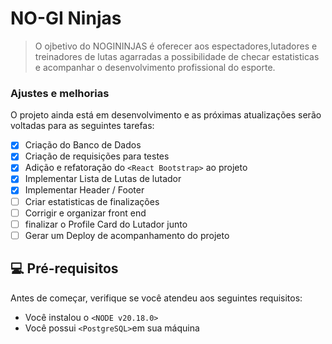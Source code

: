 # NO-GI Ninjas

> O ojbetivo do NOGININJAS é oferecer aos espectadores,lutadores e treinadores de lutas agarradas a possibilidade de checar estatisticas e acompanhar o desenvolvimento profissional do esporte.

### Ajustes e melhorias

O projeto ainda está em desenvolvimento e as próximas atualizações serão voltadas para as seguintes tarefas:

- [x] Criação do Banco de Dados
- [x] Criação de requisições para testes
- [x] Adição e refatoração do `<React Bootstrap>` ao projeto
- [x] Implementar Lista de Lutas de lutador
- [x] Implementar Header / Footer
- [ ] Criar estatisticas de finalizações
- [ ] Corrigir e organizar front end
- [ ] finalizar o Profile Card do Lutador junto
- [ ] Gerar um Deploy de acompanhamento do projeto

## 💻 Pré-requisitos

Antes de começar, verifique se você atendeu aos seguintes requisitos:

- Você instalou o `<NODE v20.18.0>`
- Você possui `<PostgreSQL>`em sua máquina
